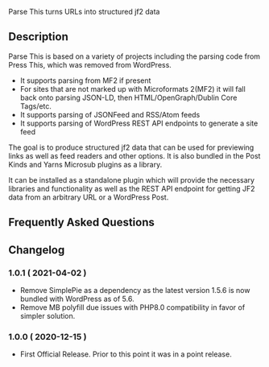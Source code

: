 
Parse This turns URLs into structured jf2 data

## Description

Parse This is based on a variety of projects including the parsing code from Press This, which was removed from WordPress. 

* It supports parsing from MF2 if present
* For sites that are not marked up with Microformats 2(MF2) it will fall back onto parsing JSON-LD, then HTML/OpenGraph/Dublin Core Tags/etc. 
* It supports parsing of JSONFeed and RSS/Atom feeds
* It supports parsing of  WordPress REST API endpoints to generate a site feed

The goal is to produce structured jf2 data that can be used for previewing links as well as feed readers and other options. It is also bundled in the Post Kinds and Yarns Microsub plugins as a library.

It can be installed as a standalone plugin which will provide the necessary libraries and functionality as well as the REST API endpoint for getting JF2 data from an arbitrary URL or a WordPress Post. 

## Frequently Asked Questions



## Changelog

### 1.0.1 ( 2021-04-02 )

* Remove SimplePie as a dependency as the latest version 1.5.6 is now bundled with WordPress as of 5.6.
* Remove MB polyfill due issues with PHP8.0 compatibility in favor of simpler solution.

### 1.0.0 ( 2020-12-15 )

* First Official Release. Prior to this point it was in a point release.

